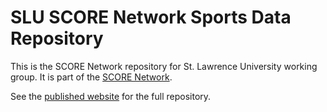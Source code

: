 # SLU SCORE Network Sports Data Repository

This is the SCORE Network repository for St. Lawrence University working group. It is part of the [SCORE Network](https://scorenetwork.org/index.html). 

See the [published website](https://scorenetworkorg.github.io/sports-data-repository/) for
the full repository. 
